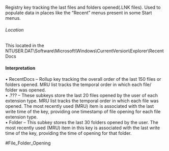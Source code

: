 Registry key tracking the last files and folders opened(.LNK files). Used to populate data in places like the “Recent” menus present in some Start menus.

###### Location
This located in the NTUSER.DAT\\Software\\Microsoft\\Windows\\CurrentVersion\\Explorer\\RecentDocs

#### Interpretation
• RecentDocs – Rollup key tracking the overall order of the last 150 files or  
folders opened. MRU list tracks the temporal order in which each file/  
folder was opened.  
• .??? – These subkeys store the last 20 files opened by the user of each  
extension type. MRU list tracks the temporal order in which each file was  
opened. The most recently used (MRU) item is associated with the last  
write time of the key, providing one timestamp of file opening for each file  
extension type.  
• Folder – This subkey stores the last 30 folders opened by the user. The  
most recently used (MRU) item in this key is associated with the last write  
time of the key, providing the time of opening for that folder.

#File_Folder_Opening